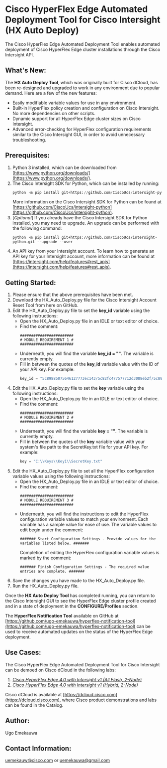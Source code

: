# Cisco HyperFlex Edge Automated Deployment Tool for Cisco Intersight (HX Auto Deploy)
The Cisco HyperFlex Edge Automated Deployment Tool enables automated deployment of Cisco HyperFlex Edge cluster installations through the Cisco Intersight API.

## What's New:
The **HX Auto Deploy Tool**, which was originally built for Cisco dCloud, has been re-designed and upgraded to work in any environment due to popular demand.
Here are a few of the new features:
  - Easily modifiable variable values for use in any environment.
  - Built-in HyperFlex policy creation and configuration on Cisco Intersight. No more dependencies on other scripts.
  - Dynamic support for all HyperFlex Edge cluster sizes on Cisco Intersight.
  - Advanced error-checking for HyperFlex configuration requirements similar to the Cisco Intersight GUI, in order to avoid unnecessary troubleshooting.

## Prerequisites:
1. Python 3 installed, which can be downloaded from [https://www.python.org/downloads/](https://www.python.org/downloads/).
2. The Cisco Intersight SDK for Python, which can be installed by running:
   ```py
   python -m pip install git+https://github.com/CiscoUcs/intersight-python.git
   ```
   More information on the Cisco Intersight SDK for Python can be found at [https://github.com/CiscoUcs/intersight-python](https://github.com/CiscoUcs/intersight-python).
3. [_Optional_] If you already have the Cisco Intersight SDK for Python installed, you may need to upgrade. An upgrade can be performed with the following command:
   ```
   python -m pip install git+https://github.com/CiscoUcs/intersight-python.git --upgrade --user
   ```
4. An API key from your Intersight account. To learn how to generate an API key for your Intersight account, more information can be found at [https://intersight.com/help/features#rest_apis](https://intersight.com/help/features#rest_apis).

## Getting Started:

1. Please ensure that the above prerequisites have been met.
2. Download the HX_Auto_Deploy.py file for the Cisco Intersight Account Reset Tool from here on GitHub.
3. Edit the HX_Auto_Deploy.py file to set the **key_id** variable using the following instructions:
   - Open the HX_Auto_Deploy.py file in an IDLE or text editor of choice.
   - Find the comment:
     ```
     ########################
     # MODULE REQUIREMENT 1 #
     ########################
     ```
   - Underneath, you will find the variable **key_id = ""**. The variable is currently empty.
   - Fill in between the quotes of the **key_id** variable value with the ID of your API key. For example: 
     ```py
     key_id = "5c89885075646127773ec143/5c82fc477577712d3088eb2f/5c8987b17577712d302eaaff"
     ```
4. Edit the HX_Auto_Deploy.py file to set the **key** variable using the following instructions:
   - Open the HX_Auto_Deploy.py file in an IDLE or text editor of choice.
   - Find the comment:
     ```
     ########################
     # MODULE REQUIREMENT 2 #
     ########################
     ```
   - Underneath, you will find the variable **key = ""**. The variable is currently empty.
   - Fill in between the quotes of the **key** variable value with your system's file path to the SecretKey.txt file for your API key. For example: 
     ```py
     key = "C:\\Keys\\Key1\\SecretKey.txt"
     ```
5. Edit the HX_Auto_Deploy.py file to set all the HyperFlex configuration variable values using the following instructions:
   - Open the HX_Auto_Deploy.py file in an IDLE or text editor of choice.
   - Find the comment:
     ```
     ########################
     # MODULE REQUIREMENT 3 #
     ########################
     ```
   - Underneath, you will find the instructions to edit the HyperFlex configuration variable values to match your environment. Each variable has a sample value for ease of use. The variable values to edit begin under the comment:
     ```
     ####### Start Configuration Settings - Provide values for the variables listed below. #######
     ```
     Completion of editing the HyperFlex configuration variable values is marked by the comment:
     ```
     ####### Finish Configuration Settings - The required value entries are complete. #######
     ```
6. Save the changes you have made to the HX_Auto_Deploy.py file.
7. Run the HX_Auto_Deploy.py file.

Once the **HX Auto Deploy Tool** has completed running, you can return to the Cisco Intersight GUI to see the HyperFlex Edge cluster profile created and in a state of deployment in the **CONFIGURE/Profiles** section.

The **HyperFlex Notification Tool** available on GitHub at [https://github.com/ugo-emekauwa/hyperflex-notification-tool](https://github.com/ugo-emekauwa/hyperflex-notification-tool) can be used to receive automated updates on the status of the HyperFlex Edge deployment.

## Use Cases:
The Cisco HyperFlex Edge Automated Deployment Tool for Cisco Intersight can be demoed on Cisco dCloud in the following labs:

1. [_Cisco HyperFlex Edge 4.0 with Intersight v1 (All Flash, 2-Node)_](https://dcloud2-rtp.cisco.com/content/demo/669216)
2. [_Cisco HyperFlex Edge 4.0 with Intersight v1 (Hybrid, 2-Node)_](https://dcloud2-rtp.cisco.com/content/demo/669217)

Cisco dCloud is available at [https://dcloud.cisco.com](https://dcloud.cisco.com), where Cisco product demonstrations and labs can be found in the Catalog.

## Author:
Ugo Emekauwa

## Contact Information:
uemekauw@cisco.com or uemekauwa@gmail.com
